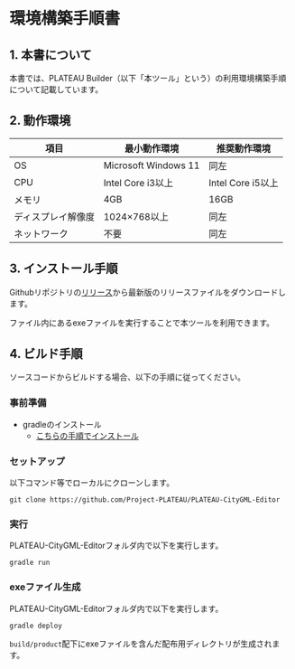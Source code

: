 # 環境構築手順書

## 1. 本書について
本書では、PLATEAU Builder（以下「本ツール」という）の利用環境構築手順について記載しています。

## 2. 動作環境
| 項目 | 最小動作環境 | 推奨動作環境 |
| --- | --- | --- |
|OS|Microsoft Windows 11|同左|
|CPU|Intel Core i3以上|Intel Core i5以上|
|メモリ|4GB|16GB|
|ディスプレイ解像度|1024×768以上|同左|
|ネットワーク|不要|同左|

## 3. インストール手順
Githubリポジトリの[リリース](https://github.com/Project-PLATEAU/PLATEAU-CityGML-Editor/releases)から最新版のリリースファイルをダウンロードします。

ファイル内にあるexeファイルを実行することで本ツールを利用できます。

## 4. ビルド手順
ソースコードからビルドする場合、以下の手順に従ってください。

###  事前準備
- gradleのインストール
  - [こちらの手順でインストール](https://www.kkaneko.jp/tools/win/gradle.html)

### セットアップ
以下コマンド等でローカルにクローンします。
```
git clone https://github.com/Project-PLATEAU/PLATEAU-CityGML-Editor
```

### 実行
PLATEAU-CityGML-Editorフォルダ内で以下を実行します。
```
gradle run
```

### exeファイル生成
PLATEAU-CityGML-Editorフォルダ内で以下を実行します。
```
gradle deploy
```
`build/product`配下にexeファイルを含んだ配布用ディレクトリが生成されます。


